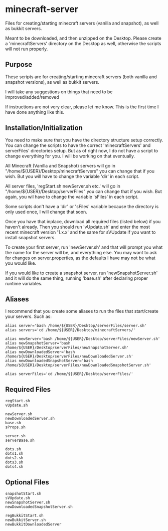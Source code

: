 minecraft-server
================
Files for creating/starting minecraft servers (vanilla and snapshot), as well as bukkit servers.

Meant to be downloaded, and then unzipped on the Desktop. Please create a 'minecraftServers' directory on the Desktop as well, otherwise the scripts will not run properly.
## Purpose
These scripts are for creating/starting minecraft servers (both vanilla and snapshot versions), as well as bukkit servers.

I will take any suggestions on things that need to be improved/added/removed

If instructions are not very clear, please let me know. This is the first time I have done anything like this.
## Installation/Initialization
You need to make sure that you have the directory structure setup correctly. You can change the scripts to have the correct 'minecraftServers' and serverFiles' directories setup. But as of right now, I do not have a script to change everything for you. I will be working on that eventually.

All Minecraft (Vanilla and Snapshot) servers will go in "/home/${USER}/Desktop/minecraftServers" you can change that if you wish. But you will have to change the variable 'dir' in each script.

All server files, 'regStart.sh newServer.sh etc.' will go in "/home/${USER}/Desktop/serverFiles" you can change that if you wish. But again, you wil have to change the variable 'sFiles' in each script.

Some scripts don't have a 'dir' or 'sFiles' variable because the directory is only used once, I will change that soon.

Once you have that inplace, download all required files (listed below) if you haven't already. Then you should run 'vUpdate.sh' and enter the most recent minecraft version '1.x.x' and the same for sVUpdate if you want to install snapshot servers.

To create your first server, run 'newServer.sh' and that will prompt you what the name for the server will be, and everything else. You may want to ask for changes on server.properties, as the defaults I have may not be what you would like.

If you would like to create a snapshot server, run 'newSnapshotServer.sh' and it will do the same thing, running 'base.sh' after declaring proper runtime variables.
## Aliases
I recommend that you create some aliases to run the files that start/create your servers. Such as:
	
	alias server='bash /home/${USER}/Desktop/serverFiles/server.sh'
	alias servers='cd /home/${USER}/Desktop/minecraftServers/'

	alias newServer='bash /home/${USER}/Desktop/serverFiles/newServer.sh'
	alias newSnapshotServer='bash /home/${USER}/Desktop/serverFiles/newSnapshotServer.sh'
	alias newDownloadedServer='bash /home/${USER}/Desktop/serverFiles/newDownloadedServer.sh'
	alias newDownloadedSnapshotServer='bash /home/${USER}/Desktop/serverFiles/newDownloadedSnapshotServer.sh'

	alias serverFiles='cd /home/${USER}/Desktop/serverFiles/'
## Required Files
	regStart.sh
	vUpdate.sh

	newServer.sh
	newDownloadedServer.sh
	base.sh
	sProps.sh

	server.sh
	serverBase.sh

	dots.sh
	dots1.sh
	dots2.sh
	dots3.sh
	dots4.sh
## Optional Files
	snapshotStart.sh
	sVUpdate.sh
	newSnapshotServer.sh
	newDownloadedSnapshotServer.sh
	
	regBukkitStart.sh
	newBukkitServer.sh
	newBukkitDownloadedServer
